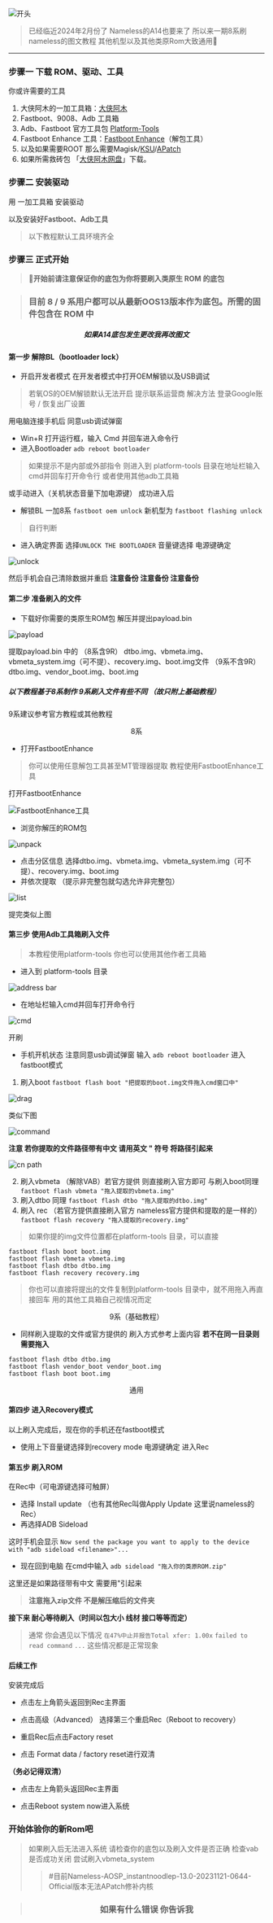 ![开头](https://raw.githubusercontent.com/stupidblank/Markdown-Photos/main/oneplus%20rom/illust_68201490_20240129_063008.png)

>已经临近2024年2月份了 Nameless的A14也要来了 所以来一期8系刷nameless的图文教程 其他机型以及其他类原Rom大致通用🥳

---

### **步骤一 下载 ROM、驱动、工具**
你或许需要的工具
1. 大侠阿木的一加工具箱：[大侠阿木](https://optool.daxiaamu.com/optool/)
2. Fastboot、9008、Adb 工具箱
3. Adb、Fastboot 官方工具包 [Platform-Tools](https://wwp.lanzouj.com/iPsDf1mo644h "个人蓝奏盘")
4. Fastboot Enhance 工具：[Fastboot Enhance](https://wwp.lanzouj.com/iBfaX1mo0yah "个人蓝奏盘")（解包工具）
5. 以及如果需要ROOT 那么需要Magisk/[KSU](https://wwgm.lanzouj.com/b04r0zs7c "手机版将浏览器UA改为电脑可下载")/[APatch](https://wwgm.lanzouj.com/b04r0zs8d "手机版将浏览器UA改为电脑可下载")
6. 如果所需救砖包
「[大侠阿木网盘](https://yun.daxiaamu.com/OnePlus_Roms_2/%E4%B8%80%E5%8A%A08%20Pro/)」下载。 
### **步骤二 安装驱动**
用 一加工具箱 安装驱动

以及安装好Fastboot、Adb工具 
>以下教程默认工具环境齐全

### **步骤三 正式开始**
>📌**开始前请注意保证你的底包为你将要刷入类原生 ROM 的底包**

>### 目前 8 / 9 系用户都可以从最新OOS13版本作为底包。所需的固件包含在 ROM 中
##### <center>如果A14底包发生更改我再改图文</center>

#### 第一步 解除BL（bootloader lock）
- 开启开发者模式 在开发者模式中打开OEM解锁以及USB调试
>若氧OS的OEM解锁默认无法开启 提示联系运营商
解决方法 登录Google账号 / 恢复出厂设置

用电脑连接手机后 同意usb调试弹窗
- Win+R 打开运行框，输入 Cmd 并回车进入命令行
- 进入Bootloader
`adb reboot bootloader`
>如果提示不是内部或外部指令
则进入到 platform-tools 目录在地址栏输入cmd并回车打开命令行
或者使用其他adb工具箱

或手动进入（关机状态音量下加电源键）
成功进入后
- 解锁BL
一加8系 
`fastboot oem unlock`
新机型为
`fastboot flashing unlock`
>自行判断

- 进入确定界面
选择`UNLOCK THE BOOTLOADER`
音量键选择 电源键确定

![unlock](https://raw.githubusercontent.com/stupidblank/Markdown-Photos/main/oneplus%20rom/unlock.jpeg)

然后手机会自己清除数据并重启
**注意备份 注意备份 注意备份**

#### 第二步 准备刷入的文件
- 下载好你需要的类原生ROM包
解压并提出payload.bin

![payload](https://raw.githubusercontent.com/stupidblank/Markdown-Photos/main/oneplus%20rom/payload.bin.png)

提取payload.bin 中的
（8系含9R） dtbo.img、vbmeta.img、vbmeta_system.img（可不提）、recovery.img、boot.img文件
（9系不含9R） dtbo.img、vendor_boot.img、boot.img
##### 以下教程基于8系制作 9系刷入文件有些不同 （故只附上基础教程）
9系建议参考官方教程或其他教程

<center>8系</center>

- 打开FastbootEnhance
>你可以使用任意解包工具甚至MT管理器提取 教程使用FastbootEnhance工具

打开FastbootEnhance

![FastbootEnhance工具](https://raw.githubusercontent.com/stupidblank/Markdown-Photos/main/oneplus%20rom/Unpack.png)

- 浏览你解压的ROM包

![unpack](https://raw.githubusercontent.com/stupidblank/Markdown-Photos/main/oneplus%20rom/Partition%20information.png)

- 点击分区信息
选择dtbo.img、vbmeta.img、vbmeta_system.img（可不提）、recovery.img、boot.img
- 并依次提取 （提示非完整包就勾选允许非完整包）

![list](https://raw.githubusercontent.com/stupidblank/Markdown-Photos/main/oneplus%20rom/list.png)

提完类似上图

#### 第三步 使用Adb工具箱刷入文件
>本教程使用platform-tools 你也可以使用其他作者工具箱

- 进入到 platform-tools 目录

![address bar](https://raw.githubusercontent.com/stupidblank/Markdown-Photos/main/oneplus%20rom/Address%20bar.png)

- 在地址栏输入cmd并回车打开命令行

![cmd](https://raw.githubusercontent.com/stupidblank/Markdown-Photos/main/oneplus%20rom/cmd.png)

开刷

- 手机开机状态 注意同意usb调试弹窗
输入
`adb reboot bootloader`
进入fastboot模式

1. 刷入boot
`fastboot flash boot "把提取的boot.img文件拖入cmd窗口中"`

![drag](https://raw.githubusercontent.com/stupidblank/Markdown-Photos/main/oneplus%20rom/drag.png)

类似下图

![command](https://raw.githubusercontent.com/stupidblank/Markdown-Photos/main/oneplus%20rom/Command.png)

**注意 若你提取的文件路径带有中文 请用英文 " 符号 将路径引起来**

![cn path](https://raw.githubusercontent.com/stupidblank/Markdown-Photos/main/oneplus%20rom/Chinese%20path.png)

2. 刷入vbmeta （解除VAB）若官方提供 则直接刷入官方即可
与刷入boot同理 
`fastboot flash vbmeta "拖入提取的vbmeta.img"`
3. 刷入dtbo
同理
`fastboot flash dtbo "拖入提取的dtbo.img"`
4. 刷入 rec （若官方提供直接刷入官方 nameless官方提供和提取的是一样的）
`fastboot flash recovery "拖入提取的recovery.img"`

>如果你提的img文件位置都在platform-tools 目录，可以直接
```
fastboot flash boot boot.img
fastboot flash vbmeta vbmeta.img
fastboot flash dtbo dtbo.img
fastboot flash recovery recovery.img
```

>你也可以直接将提出的文件复制到platform-tools 目录中，就不用拖入再直接回车
用的其他工具箱自己视情况而定

<center>9系（基础教程）</center>

- 同样刷入提取的文件或官方提供的 刷入方式参考上面内容 **若不在同一目录则需要拖入**
```
fastboot flash dtbo dtbo.img
fastboot flash vendor_boot vendor_boot.img
fastboot flash boot boot.img
```

<center>通用</center>

#### 第四步 进入Recovery模式

以上刷入完成后，现在你的手机还在fastboot模式
- 使用上下音量键选择到recovery mode
电源键确定 进入Rec

#### 第五步 刷入ROM

在Rec中（可电源键选择可触屏）
- 选择 Install update （也有其他Rec叫做Apply Update 这里说nameless的Rec）
- 再选择ADB Sideload

这时手机会显示
`Now send the package you want to apply
to the device with "adb sideload <filename>"...`

- 现在回到电脑 在cmd中输入
`adb sideload "拖入你的类原ROM.zip"`

这里还是如果路径带有中文 需要用"引起来 
>**注意拖入zip文件 不是解压缩后的文件夹**

**接下来 耐心等待刷入（时间以包大小 线材 接口等等而定）**

>通常 你会遇见以下情况
`在47%中止并报告Total xfer: 1.00x`
`failed to read command`
`...`
这些情况都是正常现象

#### 后续工作
安装完成后
- 点击左上角箭头返回到Rec主界面

- 点击高级（Advanced） 选择第三个重启Rec（Reboot to recovery）

- 重启Rec后点击Factory reset 

- 点击 Format data / factory reset进行双清

**（务必记得双清）**
- 点击左上角箭头返回Rec主界面

- 点击Reboot system now进入系统

### 开始体验你的新Rom吧

>如果刷入后无法进入系统 请检查你的底包以及刷入文件是否正确 检查vab是否成功关闭
尝试刷入vbmeta_system
>>#目前Nameless-AOSP_instantnoodlep-13.0-20231121-0644-Official版本无法APatch修补内核

>### <center>如果有什么错误 你告诉我</center>